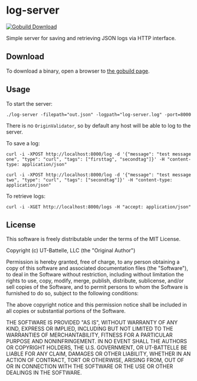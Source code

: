 log-server
==========

[![Gobuild Download](http://gobuild.io/badge/github.com/jgoodall/log-server/download.png)](http://gobuild.io/github.com/jgoodall/log-server)

Simple server for saving and retrieving JSON logs via  HTTP interface. 

## Download

To download a binary, open a browser to [the gobuild page](http://gobuild.io/download/github.com/jgoodall/log-server).

## Usage 

To start the server:

    ./log-server -filepath="out.json" -logpath="log-server.log" -port=8000

There is no `OriginValidator`, so by default any host will be able to log to the server.

To save a log:

    curl -i -XPOST http://localhost:8000/log -d '{"message": "test message one", "type": "curl", "tags": ["firsttag", "secondtag"]}' -H "content-type: application/json"

    curl -i -XPOST http://localhost:8000/log -d '{"message": "test message two", "type": "curl", "tags": ["secondtag"]}' -H "content-type: application/json"

To retrieve logs:

    curl -i -XGET http://localhost:8000/logs -H "accept: application/json"


## License

This software is freely distributable under the terms of the MIT License.

Copyright (c) UT-Battelle, LLC (the "Original Author")

Permission is hereby granted, free of charge, to any person obtaining a copy of this software and associated documentation files (the "Software"), to deal in the Software without restriction, including without limitation the rights to use, copy, modify, merge, publish, distribute, sublicense, and/or sell copies of the Software, and to permit persons to whom the Software is furnished to do so, subject to the following conditions:
 
The above copyright notice and this permission notice shall be included in all copies or substantial portions of the Software.
 
THE SOFTWARE IS PROVIDED "AS IS", WITHOUT WARRANTY OF ANY KIND, EXPRESS OR IMPLIED, INCLUDING BUT NOT LIMITED TO THE WARRANTIES OF MERCHANTABILITY, FITNESS FOR A PARTICULAR PURPOSE AND NONINFRINGEMENT. IN NO EVENT SHALL THE AUTHORS OR COPYRIGHT HOLDERS, THE U.S. GOVERNMENT, OR UT-BATTELLE BE LIABLE FOR ANY CLAIM, DAMAGES OR OTHER LIABILITY, WHETHER IN AN ACTION OF CONTRACT, TORT OR OTHERWISE, ARISING FROM, OUT OF OR IN CONNECTION WITH THE SOFTWARE OR THE USE OR OTHER DEALINGS IN THE SOFTWARE.